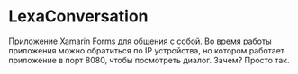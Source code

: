 # LexaConversation
Приложение Xamarin Forms для общения с собой.
Во время работы приложения можно обратиться по IP устройства, но котором работает приложение в порт 8080, чтобы посмотреть диалог.
Зачем? Просто так.
